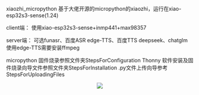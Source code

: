 xiaozhi_micropython
基于大佬开源的micropython的xiaozhi，运行在xiao-esp32s3-sense(1.24)

client端：
使用xiao-esp32s3-sense+inmp441+max98357

server端：
可选funasr、百度ASR
edge-TTS、百度TTS
deepseek、chatglm
使用edge-TTS需要安装ffmpeg


micropython 固件烧录参照文件夹StepsForConfiguration
Thonny 软件安装及固件烧录向导文件参照文件夹StepsForInstallation
.py文件上传向导参考StepsForUploadingFiles

<div align="center">
  <img src="https://github.com/******/dbscan_clustering_algorithm/blob/master/data/DBSCAN.png">
</div>
